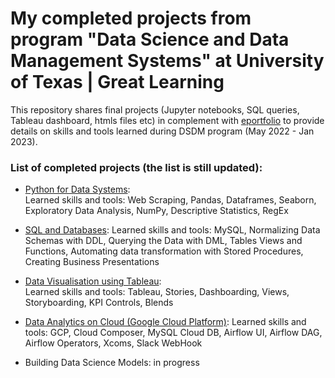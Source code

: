 # My completed projects from program "Data Science and Data Management Systems" at University of Texas | Great Learning

This repository shares final projects (Jupyter notebooks, SQL queries, Tableau dashboard, htmls files etc) in complement with [eportfolio](https://eportfolio.mygreatlearning.com/ildar-daminov) to provide details on  skills and tools learned during DSDM program (May 2022 - Jan 2023). 

### List of completed projects (the list is still updated): 

* [Python for Data Systems](https://github.com/Ildar-Daminov/completed_projects_in_data_science_and_data_management_program/tree/main/Python%20for%20Data%20Systems):  
Learned skills and tools: Web Scraping, Pandas, Dataframes, Seaborn, Exploratory Data Analysis, NumPy, Descriptive Statistics, RegEx

* [SQL and Databases](https://github.com/Ildar-Daminov/completed_projects_in_data_science_and_data_management_program/tree/main/SQL%20and%20Databases): 
Learned skills and tools: MySQL, Normalizing Data Schemas with DDL, Querying the Data with DML, Tables Views and Functions, Automating data transformation with Stored Procedures, Creating Business Presentations

* [Data Visualisation using Tableau](https://github.com/Ildar-Daminov/completed_projects_in_data_science_and_data_management_program/tree/main/Data%20Visualisation%20with%20Tableau):  
Learned skills and tools: Tableau, Stories, Dashboarding, Views, Storyboarding, KPI Controls, Blends

* [Data Analytics on Cloud (Google Cloud Platform)](https://github.com/Ildar-Daminov/completed_projects_in_data_science_and_data_management_program/tree/main/Data%20Analytics%20on%20Cloud):
Learned skills and tools: GCP, Cloud Composer, MySQL Cloud DB, Airflow UI, Airflow DAG, Airflow Operators, Xcoms, Slack WebHook

* Building Data Science Models: in progress



